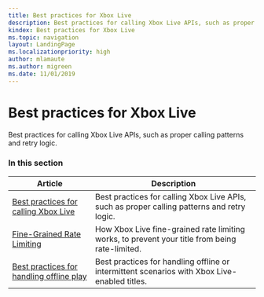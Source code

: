 ```yaml
---
title: Best practices for Xbox Live
description: Best practices for calling Xbox Live APIs, such as proper calling patterns and retry logic.
kindex: Best practices for Xbox Live
ms.topic: navigation
layout: LandingPage
ms.localizationpriority: high
author: mlamaute
ms.author: migreen
ms.date: 11/01/2019
---
```


# Best practices for Xbox Live

Best practices for calling Xbox Live APIs, such as proper calling patterns and retry logic.


### In this section

| Article | Description |
|---------|-------------|
| [Best practices for calling Xbox Live](live-best-practices-calling-xbl.md) | Best practices for calling Xbox Live APIs, such as proper calling patterns and retry logic. |
| [Fine-Grained Rate Limiting](live-fine-grained-rate-limiting.md) | How Xbox Live fine-grained rate limiting works, to prevent your title from being rate-limited. |
| [Best practices for handling offline play](live-best-practices-offline-play.md) | Best practices for handling offline or intermittent scenarios with Xbox Live-enabled titles. |
